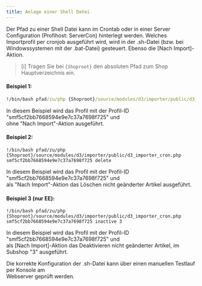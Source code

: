 ```yaml
---
title: Anlage einer Shell Datei
---
```

Der Pfad zu einer Shell Datei kann im Crontab oder in einer Server Configuration (Profihost: ServerCon) hinterlegt werden. 
Welches Importprofil per cronjob ausgeführt wird, wird in der .sh-Datei (bzw. bei Windowssystemen mit der .bat-Datei) gesteuert. Ebenso die [Nach Import]-Aktion.  

> [i] Tragen Sie bei `{Shoproot}` den absoluten Pfad zum Shop Hauptverzeichnis ein.

#### Beispiel 1:
```cmd
!/bin/bash pfad/zu/php {Shoproot}/source/modules/d3/importer/public/d3_importer_cron.php smf5cf2bb7668594e9e7c37a7698f725
```
 
In diesem Beispiel wird das Profil mit der Profil-ID "smf5cf2bb7668594e9e7c37a7698f725" und  
ohne "Nach Import"-Aktion ausgeführt. 
 
#### Beispiel 2:
```
!/bin/bash pfad/zu/php {Shoproot}/source/modules/d3/importer/public/d3_importer_cron.php smf5cf2bb7668594e9e7c37a7698f725 delete
```
 
In diesem Beispiel wird das Profil mit der Profil-ID  
"smf5cf2bb7668594e9e7c37a7698f725" und  
als "Nach Import"-Aktion das Löschen nicht geänderter Artikel ausgeführt. 

#### Beispiel 3 (nur EE):
```
!/bin/bash pfad/zu/php {Shoproot}/source/modules/d3/importer/public/d3_importer_cron.php smf5cf2bb7668594e9e7c37a7698f725 inactive 3
```
 
In diesem Beispiel wird das Profil mit der Profil-ID  
"smf5cf2bb7668594e9e7c37a7698f725" und  
als [Nach Import]-Aktion das Deaktivieren nicht geänderter Artikel, im Subshop "3" ausgeführt.  

Die korrekte Konfiguration der .sh-Datei kann über einen manuellen Testlauf per Konsole am  
Webserver geprüft werden.  
